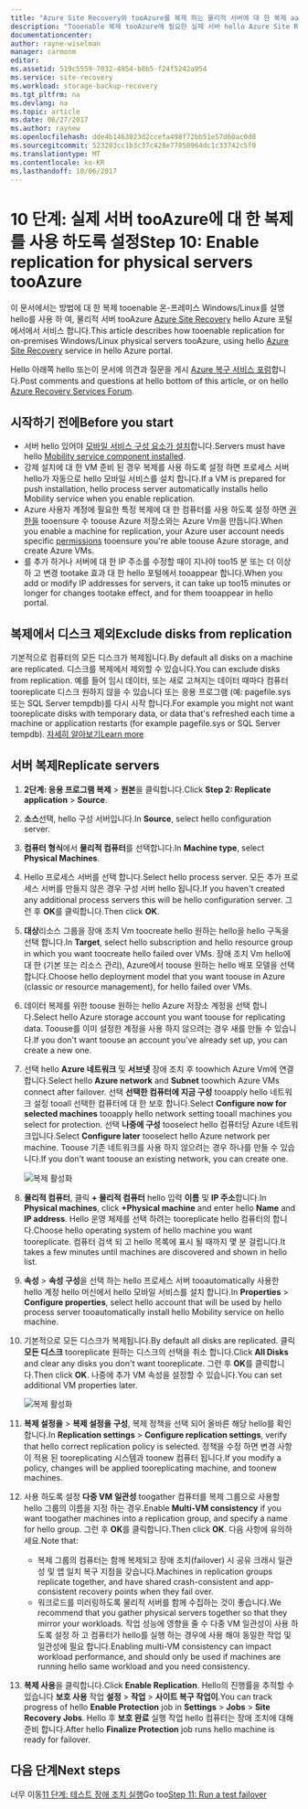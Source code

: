 ```yaml
---
title: "Azure Site Recovery와 tooAzure를 복제 하는 물리적 서버에 대 한 복제 aaaEnable | Microsoft Docs"
description: "Tooenable 복제 tooAzure에 필요한 실제 서버 hello Azure Site Recovery 서비스를 사용 하 여 hello 단계가 요약 되어 있습니다."
documentationcenter: 
author: rayne-wiselman
manager: carmonm
editor: 
ms.assetid: 519c5559-7032-4954-b8b5-f24f5242a954
ms.service: site-recovery
ms.workload: storage-backup-recovery
ms.tgt_pltfrm: na
ms.devlang: na
ms.topic: article
ms.date: 06/27/2017
ms.author: raynew
ms.openlocfilehash: dde4b1463023d2ccefa498f72bb51e57d60ac0d8
ms.sourcegitcommit: 523283cc1b3c37c428e77850964dc1c33742c5f0
ms.translationtype: MT
ms.contentlocale: ko-KR
ms.lasthandoff: 10/06/2017
---
```

# <a name="step-10-enable-replication-for-physical-servers-tooazure"></a><span data-ttu-id="07748-103">10 단계: 실제 서버 tooAzure에 대 한 복제를 사용 하도록 설정</span><span class="sxs-lookup"><span data-stu-id="07748-103">Step 10: Enable replication for physical servers tooAzure</span></span>


<span data-ttu-id="07748-104">이 문서에서는 방법에 대 한 복제 tooenable 온-프레미스 Windows/Linux를 설명 hello를 사용 하 여, 물리적 서버 tooAzure [Azure Site Recovery](site-recovery-overview.md) hello Azure 포털에서에서 서비스 합니다.</span><span class="sxs-lookup"><span data-stu-id="07748-104">This article describes how tooenable replication for on-premises Windows/Linux physical servers tooAzure, using hello [Azure Site Recovery](site-recovery-overview.md) service in hello Azure portal.</span></span>

<span data-ttu-id="07748-105">Hello 아래쪽 hello 또는이 문서에 의견과 질문을 게시 [Azure 복구 서비스 포럼](https://social.msdn.microsoft.com/forums/azure/home?forum=hypervrecovmgr)합니다.</span><span class="sxs-lookup"><span data-stu-id="07748-105">Post comments and questions at hello bottom of this article, or on hello [Azure Recovery Services Forum](https://social.msdn.microsoft.com/forums/azure/home?forum=hypervrecovmgr).</span></span>


## <a name="before-you-start"></a><span data-ttu-id="07748-106">시작하기 전에</span><span class="sxs-lookup"><span data-stu-id="07748-106">Before you start</span></span>

- <span data-ttu-id="07748-107">서버 hello 있어야 [모바일 서비스 구성 요소가 설치](physical-walkthrough-install-mobility.md)합니다.</span><span class="sxs-lookup"><span data-stu-id="07748-107">Servers must have hello [Mobility service component installed](physical-walkthrough-install-mobility.md).</span></span>
- <span data-ttu-id="07748-108">강제 설치에 대 한 VM 준비 된 경우 복제를 사용 하도록 설정 하면 프로세스 서버 hello가 자동으로 hello 모바일 서비스를 설치 합니다.</span><span class="sxs-lookup"><span data-stu-id="07748-108">If a VM is prepared for push installation, hello process server automatically installs hello Mobility service when you enable replication.</span></span>
- <span data-ttu-id="07748-109">Azure 사용자 계정에 필요한 특정 복제에 대 한 컴퓨터를 사용 하도록 설정 하면 [권한을](site-recovery-role-based-linked-access-control.md#permissions-required-to-enable-replication-for-new-virtual-machines) tooensure 수 toouse Azure 저장소와는 Azure Vm을 만듭니다.</span><span class="sxs-lookup"><span data-stu-id="07748-109">When you enable a machine for replication, your Azure user account needs specific [permissions](site-recovery-role-based-linked-access-control.md#permissions-required-to-enable-replication-for-new-virtual-machines) tooensure you're able toouse Azure storage, and create Azure VMs.</span></span>
- <span data-ttu-id="07748-110">를 추가 하거나 서버에 대 한 IP 주소를 수정할 때이 지나야 too15 분 또는 더 이상 하 고 변경 tootake 효과 대 한 hello 포털에서 tooappear 합니다.</span><span class="sxs-lookup"><span data-stu-id="07748-110">When you add or modify IP addresses for servers, it can take up too15 minutes or longer for changes tootake effect, and for them tooappear in hello portal.</span></span>


## <a name="exclude-disks-from-replication"></a><span data-ttu-id="07748-111">복제에서 디스크 제외</span><span class="sxs-lookup"><span data-stu-id="07748-111">Exclude disks from replication</span></span>

<span data-ttu-id="07748-112">기본적으로 컴퓨터의 모든 디스크가 복제됩니다.</span><span class="sxs-lookup"><span data-stu-id="07748-112">By default all disks on a machine are replicated.</span></span> <span data-ttu-id="07748-113">디스크를 복제에서 제외할 수 있습니다.</span><span class="sxs-lookup"><span data-stu-id="07748-113">You can exclude disks from replication.</span></span> <span data-ttu-id="07748-114">예를 들어 임시 데이터, 또는 새로 고쳐지는 데이터 때마다 컴퓨터 tooreplicate 디스크 원하지 않을 수 있습니다 또는 응용 프로그램 (예: pagefile.sys 또는 SQL Server tempdb)를 다시 시작 합니다.</span><span class="sxs-lookup"><span data-stu-id="07748-114">For example you might not want tooreplicate disks with temporary data, or data that's refreshed each time a machine or application restarts (for example pagefile.sys or SQL Server tempdb).</span></span> [<span data-ttu-id="07748-115">자세히 알아보기</span><span class="sxs-lookup"><span data-stu-id="07748-115">Learn more</span></span>](site-recovery-exclude-disk.md)

## <a name="replicate-servers"></a><span data-ttu-id="07748-116">서버 복제</span><span class="sxs-lookup"><span data-stu-id="07748-116">Replicate servers</span></span>

1. <span data-ttu-id="07748-117">**2단계: 응용 프로그램 복제** > **원본**을 클릭합니다.</span><span class="sxs-lookup"><span data-stu-id="07748-117">Click **Step 2: Replicate application** > **Source**.</span></span>
2. <span data-ttu-id="07748-118">**소스**선택, hello 구성 서버입니다.</span><span class="sxs-lookup"><span data-stu-id="07748-118">In **Source**, select hello configuration server.</span></span>
3. <span data-ttu-id="07748-119">**컴퓨터 형식**에서 **물리적 컴퓨터**를 선택합니다.</span><span class="sxs-lookup"><span data-stu-id="07748-119">In **Machine type**, select **Physical Machines**.</span></span>
4. <span data-ttu-id="07748-120">Hello 프로세스 서버를 선택 합니다.</span><span class="sxs-lookup"><span data-stu-id="07748-120">Select hello process server.</span></span> <span data-ttu-id="07748-121">모든 추가 프로세스 서버를 만들지 않은 경우 구성 서버 hello 됩니다.</span><span class="sxs-lookup"><span data-stu-id="07748-121">If you haven't created any additional process servers this will be hello configuration server.</span></span> <span data-ttu-id="07748-122">그런 후 **OK**를 클릭합니다.</span><span class="sxs-lookup"><span data-stu-id="07748-122">Then click **OK**.</span></span>
5. <span data-ttu-id="07748-123">**대상**리소스 그룹을 장애 조치 Vm toocreate hello 원하는 hello을 hello 구독을 선택 합니다.</span><span class="sxs-lookup"><span data-stu-id="07748-123">In **Target**, select hello subscription and hello resource group in which you want toocreate hello failed over VMs.</span></span> <span data-ttu-id="07748-124">장애 조치 Vm hello에 대 한 (기본 또는 리소스 관리), Azure에서 toouse 원하는 hello 배포 모델을 선택 합니다.</span><span class="sxs-lookup"><span data-stu-id="07748-124">Choose hello deployment model that you want toouse in Azure (classic or resource management), for hello failed over VMs.</span></span>
6. <span data-ttu-id="07748-125">데이터 복제를 위한 toouse 원하는 hello Azure 저장소 계정을 선택 합니다.</span><span class="sxs-lookup"><span data-stu-id="07748-125">Select hello Azure storage account you want toouse for replicating data.</span></span> <span data-ttu-id="07748-126">Toouse를 이미 설정한 계정을 사용 하지 않으려는 경우 새를 만들 수 있습니다.</span><span class="sxs-lookup"><span data-stu-id="07748-126">If you don't want toouse an account you've already set up, you can create a new one.</span></span>
7. <span data-ttu-id="07748-127">선택 hello **Azure 네트워크** 및 **서브넷** 장애 조치 후 toowhich Azure Vm에 연결 합니다.</span><span class="sxs-lookup"><span data-stu-id="07748-127">Select hello **Azure network** and **Subnet** toowhich Azure VMs connect after failover.</span></span> <span data-ttu-id="07748-128">선택 **선택한 컴퓨터에 지금 구성** tooapply hello 네트워크 설정 tooall 선택한 컴퓨터에 대 한 보호 합니다.</span><span class="sxs-lookup"><span data-stu-id="07748-128">Select **Configure now for selected machines** tooapply hello network setting tooall machines you select for protection.</span></span> <span data-ttu-id="07748-129">선택 **나중에 구성** tooselect hello 컴퓨터당 Azure 네트워크입니다.</span><span class="sxs-lookup"><span data-stu-id="07748-129">Select **Configure later** tooselect hello Azure network per machine.</span></span> <span data-ttu-id="07748-130">Toouse 기존 네트워크를 사용 하지 않으려는 경우 하나를 만들 수 있습니다.</span><span class="sxs-lookup"><span data-stu-id="07748-130">If you don't want toouse an existing network, you can create one.</span></span>

    ![복제 활성화](./media/physical-walkthrough-enable-replication/targetsettings.png)

8. <span data-ttu-id="07748-132">**물리적 컴퓨터**, 클릭 **+ 물리적 컴퓨터** hello 입력 **이름** 및 **IP 주소**합니다.</span><span class="sxs-lookup"><span data-stu-id="07748-132">In **Physical machines**, click **+Physical machine** and enter hello **Name** and **IP address**.</span></span> <span data-ttu-id="07748-133">Hello 운영 체제를 선택 하려는 tooreplicate hello 컴퓨터의 합니다.</span><span class="sxs-lookup"><span data-stu-id="07748-133">Choose hello operating system of hello machine you want tooreplicate.</span></span> <span data-ttu-id="07748-134">컴퓨터 검색 되 고 hello 목록에 표시 될 때까지 몇 분 걸립니다.</span><span class="sxs-lookup"><span data-stu-id="07748-134">It takes a few minutes until machines are discovered and shown in hello list.</span></span>
9. <span data-ttu-id="07748-135">**속성** > **속성 구성**을 선택 하는 hello 프로세스 서버 tooautomatically 사용한 hello 계정 hello 머신에서 hello 모바일 서비스를 설치 합니다.</span><span class="sxs-lookup"><span data-stu-id="07748-135">In **Properties** > **Configure properties**, select hello account that will be used by hello process server tooautomatically install hello Mobility service on hello machine.</span></span>
10. <span data-ttu-id="07748-136">기본적으로 모든 디스크가 복제됩니다.</span><span class="sxs-lookup"><span data-stu-id="07748-136">By default all disks are replicated.</span></span> <span data-ttu-id="07748-137">클릭 **모든 디스크** tooreplicate 원하는 디스크의 선택을 취소 합니다.</span><span class="sxs-lookup"><span data-stu-id="07748-137">Click **All Disks** and clear any disks you don't want tooreplicate.</span></span> <span data-ttu-id="07748-138">그런 후 **OK**를 클릭합니다.</span><span class="sxs-lookup"><span data-stu-id="07748-138">Then click **OK**.</span></span> <span data-ttu-id="07748-139">나중에 추가 VM 속성을 설정할 수 있습니다.</span><span class="sxs-lookup"><span data-stu-id="07748-139">You can set additional VM properties later.</span></span>

    ![복제 활성화](./media/physical-walkthrough-enable-replication/enable-replication6.png)
11. <span data-ttu-id="07748-141">**복제 설정을** > **복제 설정을 구성**, 복제 정책을 선택 되어 올바른 해당 hello를 확인 합니다.</span><span class="sxs-lookup"><span data-stu-id="07748-141">In **Replication settings** > **Configure replication settings**, verify that hello correct replication policy is selected.</span></span> <span data-ttu-id="07748-142">정책을 수정 하면 변경 사항이 적용 된 tooreplicating 시스템과 toonew 컴퓨터 됩니다.</span><span class="sxs-lookup"><span data-stu-id="07748-142">If you modify a policy, changes will be applied tooreplicating machine, and toonew machines.</span></span>
12. <span data-ttu-id="07748-143">사용 하도록 설정 **다중 VM 일관성** toogather 컴퓨터를 복제 그룹으로 사용할 hello 그룹의 이름을 지정 하는 경우.</span><span class="sxs-lookup"><span data-stu-id="07748-143">Enable **Multi-VM consistency** if you want toogather machines into a replication group, and specify a name for hello group.</span></span> <span data-ttu-id="07748-144">그런 후 **OK**를 클릭합니다.</span><span class="sxs-lookup"><span data-stu-id="07748-144">Then click **OK**.</span></span> <span data-ttu-id="07748-145">다음 사항에 유의하세요.</span><span class="sxs-lookup"><span data-stu-id="07748-145">Note that:</span></span>

    * <span data-ttu-id="07748-146">복제 그룹의 컴퓨터는 함께 복제되고 장애 조치(failover) 시 공유 크래시 일관성 및 앱 일치 복구 지점을 갖습니다.</span><span class="sxs-lookup"><span data-stu-id="07748-146">Machines in replication groups replicate together, and have shared crash-consistent and app-consistent recovery points when they fail over.</span></span>
    * <span data-ttu-id="07748-147">워크로드를 미러링하도록 물리적 서버를 함께 수집하는 것이 좋습니다.</span><span class="sxs-lookup"><span data-stu-id="07748-147">We recommend that you gather physical servers together so that they mirror your workloads.</span></span> <span data-ttu-id="07748-148">작업 성능에 영향을 줄 수 다중 VM 일관성이 사용 하도록 설정 하 고 컴퓨터가 hello를 실행 하는 경우에 사용 해야 동일한 작업 및 일관성에 필요 합니다.</span><span class="sxs-lookup"><span data-stu-id="07748-148">Enabling multi-VM consistency can impact workload performance, and should only be used if machines are running hello same workload and you need consistency.</span></span>

13. <span data-ttu-id="07748-149">**복제 사용**을 클릭합니다.</span><span class="sxs-lookup"><span data-stu-id="07748-149">Click **Enable Replication**.</span></span> <span data-ttu-id="07748-150">Hello의 진행률을 추적할 수 있습니다 **보호 사용** 작업 **설정** > **작업** > **사이트 복구 작업이**.</span><span class="sxs-lookup"><span data-stu-id="07748-150">You can track progress of hello **Enable Protection** job in **Settings** > **Jobs** > **Site Recovery Jobs**.</span></span> <span data-ttu-id="07748-151">Hello 후 **보호 완료** 실행 작업 hello 컴퓨터는 장애 조치에 대해 준비 합니다.</span><span class="sxs-lookup"><span data-stu-id="07748-151">After hello **Finalize Protection** job runs hello machine is ready for failover.</span></span>

## <a name="next-steps"></a><span data-ttu-id="07748-152">다음 단계</span><span class="sxs-lookup"><span data-stu-id="07748-152">Next steps</span></span>

<span data-ttu-id="07748-153">너무 이동[11 단계: 테스트 장애 조치 실행](physical-walkthrough-test-failover.md)</span><span class="sxs-lookup"><span data-stu-id="07748-153">Go too[Step 11: Run a test failover](physical-walkthrough-test-failover.md)</span></span>

